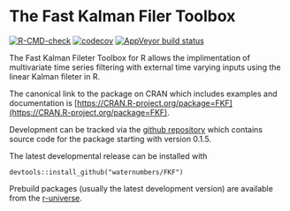 # The Fast Kalman Filer Toolbox

<!-- badges: start -->
[![R-CMD-check](https://github.com/waternumbers/FKF/workflows/R-CMD-check/badge.svg)](https://github.com/waternumbers/FKF/actions)
[![codecov](https://img.shields.io/codecov/c/gh/waternumbers/FKF/master)](https://app.codecov.io/gh/waternumbers/FKF)
[![AppVeyor build
status](https://ci.appveyor.com/api/projects/status/github/waternumbers/FKF?branch=master&svg=true)](https://ci.appveyor.com/project/waternumbers/FKF)

<!-- badges: end -->

The Fast Kalman Fileter Toolbox for R allows the implimentation of
multivariate time series filtering with external time varying inputs using the
linear Kalman fileter in R.

The canonical link to the package on CRAN which includes examples and
documentation is [https://CRAN.R-project.org/package=FKF](https://CRAN.R-project.org/package=FKF).

Development can be tracked via the [github repository](https://github.com/waternumbers/FKF) 
which contains source code for the package starting with version 0.1.5.

The latest developmental release can be installed with 

```
devtools::install_github("waternumbers/FKF")
```

Prebuild packages (usually the latest development
version) are available from the [r-universe](https://waternumbers.r-universe.dev/#package:FKF).

